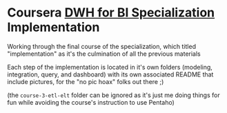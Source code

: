 # Coursera [DWH for BI Specialization](https://www.coursera.org/learn/dwdesign?specialization=data-warehousing) Implementation

Working through the final course of the specialization, which titled "implementation" as it's the culmination of all the previous materials

Each step of the implementation is located in it's own folders (modeling, integration, query, and dashboard) with its own associated README that include pictures, for the "no pic hoax" folks out there ;)

(the `course-3-etl-elt` folder can be ignored as it's just me doing things for fun while avoiding the course's instruction to use Pentaho)

